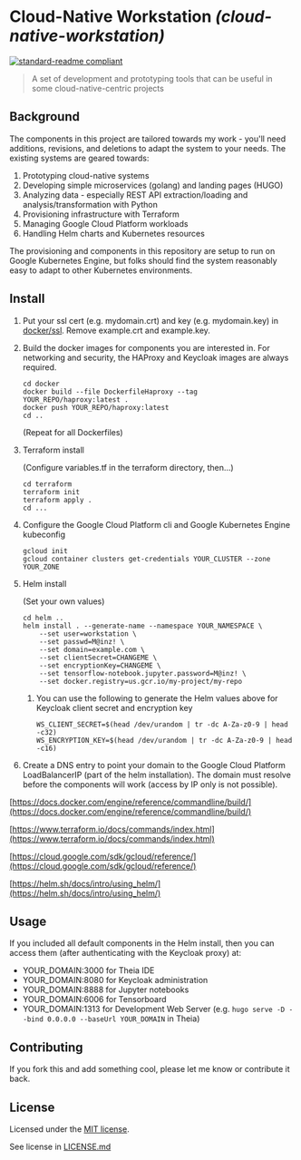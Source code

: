 # Cloud-Native Workstation _(cloud-native-workstation)_

[![standard-readme compliant](https://img.shields.io/badge/readme%20style-standard-brightgreen.svg?style=flat-square)](https://github.com/RichardLitt/standard-readme)

> A set of development and prototyping tools that can be useful in some cloud-native-centric projects

## Background

The components in this project are tailored towards my work - you'll need additions, revisions, and deletions to adapt the system to your needs.  The existing systems are geared towards:
1. Prototyping cloud-native systems
1. Developing simple microservices (golang) and landing pages (HUGO)
1. Analyzing data - especially REST API extraction/loading and analysis/transformation with Python
1. Provisioning infrastructure with Terraform
1. Managing Google Cloud Platform workloads
1. Handling Helm charts and Kubernetes resources

The provisioning and components in this repository are setup to run on Google Kubernetes Engine, but folks should find the system reasonably easy to adapt to other Kubernetes environments.

## Install

1. Put your ssl cert (e.g. mydomain.crt) and key (e.g. mydomain.key) in [docker/ssl](docker/ssl).  Remove example.crt and example.key.
1. Build the docker images for components you are interested in.  For networking and security, the HAProxy and Keycloak images are always required.
   ```
   cd docker
   docker build --file DockerfileHaproxy --tag YOUR_REPO/haproxy:latest .
   docker push YOUR_REPO/haproxy:latest
   cd ..
   ```
   (Repeat for all Dockerfiles)
1. Terraform install

   (Configure variables.tf in the terraform directory, then...)
   ```
   cd terraform
   terraform init
   terraform apply .
   cd ...
   ```
1. Configure the Google Cloud Platform cli and Google Kubernetes Engine kubeconfig
    ```
    gcloud init
    gcloud container clusters get-credentials YOUR_CLUSTER --zone YOUR_ZONE
    ```
1. Helm install

    (Set your own values)
    ```
    cd helm ..
    helm install . --generate-name --namespace YOUR_NAMESPACE \
        --set user=workstation \
        --set passwd=M@inz! \
        --set domain=example.com \
        --set clientSecret=CHANGEME \
        --set encryptionKey=CHANGEME \
        --set tensorflow-notebook.jupyter.password=M@inz! \
        --set docker.registry=us.gcr.io/my-project/my-repo
    ```
   1. You can use the following to generate the Helm values above for Keycloak client secret and encryption key
      ```
      WS_CLIENT_SECRET=$(head /dev/urandom | tr -dc A-Za-z0-9 | head -c32)
      WS_ENCRYPTION_KEY=$(head /dev/urandom | tr -dc A-Za-z0-9 | head -c16)
      ```
1. Create a DNS entry to point your domain to the Google Cloud Platform LoadBalancerIP (part of the helm installation).  The domain must resolve before the components will work (access by IP only is not possible).

[https://docs.docker.com/engine/reference/commandline/build/](https://docs.docker.com/engine/reference/commandline/build/)

[https://www.terraform.io/docs/commands/index.html](https://www.terraform.io/docs/commands/index.html)

[https://cloud.google.com/sdk/gcloud/reference/](https://cloud.google.com/sdk/gcloud/reference/)

[https://helm.sh/docs/intro/using_helm/](https://helm.sh/docs/intro/using_helm/)

## Usage

If you included all default components in the Helm install, then you can access them (after authenticating with the Keycloak proxy) at:
* YOUR_DOMAIN:3000 for Theia IDE
* YOUR_DOMAIN:8080 for Keycloak administration
* YOUR_DOMAIN:8888 for Jupyter notebooks
* YOUR_DOMAIN:6006 for Tensorboard
* YOUR_DOMAIN:1313 for Development Web Server (e.g. `hugo serve -D --bind 0.0.0.0 --baseUrl YOUR_DOMAIN` in Theia)

## Contributing

If you fork this and add something cool, please let me know or contribute it back.

## License

Licensed under the [MIT license](https://opensource.org/licenses/MIT).

See license in [LICENSE.md](LICENSE.md)